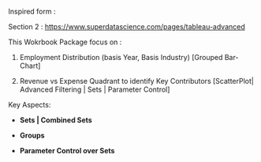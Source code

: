 Inspired form :

Section 2 : https://www.superdatascience.com/pages/tableau-advanced


This Wokrbook Package focus on :

1. Employment Distribution (basis Year, Basis Industry) [Grouped Bar-Chart]

2. Revenue vs Expense Quadrant to identify Key Contributors [ScatterPlot| Advanced Filtering | Sets | Parameter Control]

Key Aspects:

- **Sets | Combined Sets**

- **Groups**

- **Parameter Control over Sets**
